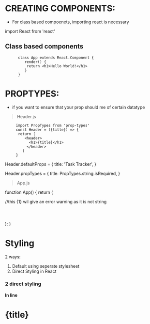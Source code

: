# CREATING COMPONENTS:

- For class based compoenets, importing react is necessary

 import React from 'react'

## Class based components

          class App extends React.Component {
             render() {
              return <h1>Hello World!</h1>
             }
          }
 

 # PROPTYPES:

* if you want to ensure that your prop 
should me of certain datatype

>Header.js

         import PropTypes from 'prop-types'
         const Header = ({title}) => {
          return (
             <header>
               <h1>{title}</h1>         
              </header>
            )
         }

Header.defaultProps = {
    title: 'Task Tracker',
}

Header.propTypes = {
   title: PropTypes.string.isRequired,
}

> App.js


function App() {
  return (
    <div className="container">
    //this {1} wil give an error warning as it is not string 
          <Header title= {1} />
    </div>
  );
}


# Styling

2 ways: 
1. Default using seperate stylesheet
2. Direct Styling in React 

### 2 direct styling

#### In line

  <h1 style={{color: 'red', backgroundColor: 'black'}>{title}</h1>

